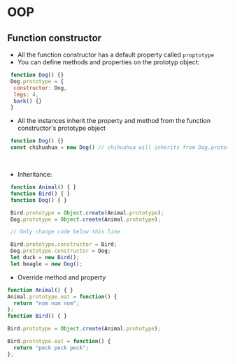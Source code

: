 # OOP

## Function constructor

- All the function constructor has a default property called ```proptotype```
- You can define methods and properties on the prototyp object:

```javascript
 function Dog() {}
 Dog.prototype = {
  constructor: Dog,
  legs: 4,
  bark() {}
 }
```

- All the instances inherit the property and method from the function constructor's prototype object

```javascript
 function Dog() {}
 const chihuahua = new Dog() // chihuahua will inherits from Dog.prototyp
```

&nbsp;

- Inheritance:

```javascript
 function Animal() { }
 function Bird() { }
 function Dog() { }

 Bird.prototype = Object.create(Animal.prototype);
 Dog.prototype = Object.create(Animal.prototype);

 // Only change code below this line

 Bird.prototype.constructor = Bird;
 Dog.prototype.constructor = Dog;
 let duck = new Bird();
 let beagle = new Dog();
```

- Override method and property

```javascript
function Animal() { }
Animal.prototype.eat = function() {
  return "nom nom nom";
};
function Bird() { }

Bird.prototype = Object.create(Animal.prototype);

Bird.prototype.eat = function() {
  return "peck peck peck";
};
```
